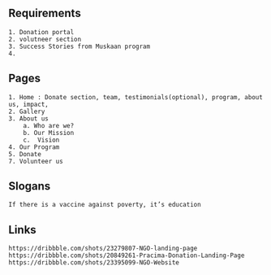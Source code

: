 ## Requirements

    1. Donation portal
    2. volutneer section
    3. Success Stories from Muskaan program
    4.

## Pages

    1. Home : Donate section, team, testimonials(optional), program, about us, impact,
    2. Gallery
    3. About us
        a. Who are we?
        b. Our Mission
        c.  Vision
    4. Our Program
    5. Donate
    7. Volunteer us

## Slogans

    If there is a vaccine against poverty, it’s education

## Links

    https://dribbble.com/shots/23279807-NGO-landing-page
    https://dribbble.com/shots/20849261-Pracima-Donation-Landing-Page
    https://dribbble.com/shots/23395099-NGO-Website
